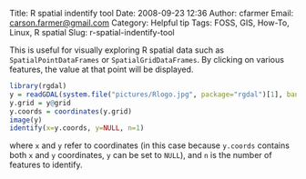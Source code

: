 Title: R spatial indentify tool
Date: 2008-09-23 12:36
Author: cfarmer
Email: carson.farmer@gmail.com
Category: Helpful tip
Tags: FOSS, GIS, How-To, Linux, R spatial
Slug: r-spatial-indentify-tool

This is useful for visually exploring R spatial data such as
`SpatialPointDataFrames` or `SpatialGridDataFrames`. By clicking on various
features, the value at that point will be displayed.

```r
library(rgdal)
y = readGDAL(system.file("pictures/Rlogo.jpg", package="rgdal")[1], band=1)
y.grid = y@grid
y.coords = coordinates(y.grid) 
image(y)
identify(x=y.coords, y=NULL, n=1)
```
where `x` and `y` refer to coordinates (in this case because `y.coords`
contains both `x` and `y` coordinates, `y` can be set to `NULL`), and `n` is the
number of features to identify.
